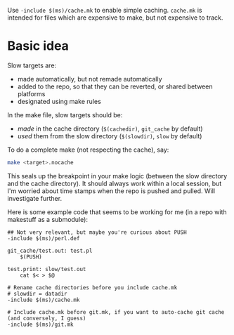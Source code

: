 Use `-include $(ms)/cache.mk` to enable simple caching. `cache.mk` is intended for files which are expensive to make, but not expensive to track.

# Basic idea

Slow targets are:
* made automatically, but not remade automatically
* added to the repo, so that they can be reverted, or shared between platforms
* designated using make rules

In the make file, slow targets should be:
* _made_ in the cache directory (`$(cachedir)`, `git_cache` by default) 
* _used_ them from the slow directory (`$(slowdir)`, `slow` by default)

To do a complete make (not respecting the cache), say:
``` bash
make <target>.nocache
```

This seals up the breakpoint in your make logic (between the slow directory and the cache directory). It should always work within a local session, but I'm worried about time stamps when the repo is pushed and pulled. Will investigate further.

Here is some example code that seems to be working for me (in a repo with makestuff as a submodule):

```make
## Not very relevant, but maybe you're curious about PUSH
-include $(ms)/perl.def

git_cache/test.out: test.pl
	$(PUSH)

test.print: slow/test.out
	cat $< > $@

# Rename cache directories before you include cache.mk
# slowdir = datadir
-include $(ms)/cache.mk

# Include cache.mk before git.mk, if you want to auto-cache git cache (and conversely, I guess)
-include $(ms)/git.mk
